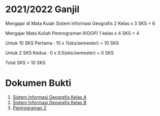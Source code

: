 # 2021/2022 Ganjil

Mengajar di Mata Kuiah Sistem Informasi Geografis
2 Kelas x 3 SKS = 6

Mengajar Mata Kuliah Pemrograman II(OOP)
1 kelas x 4 SKS = 4

Untuk 10 SKS Pertama :
10 x 1(sks/semester) = 10 SKS

Untuk 2 SKS Kedua :
0 x 0.5(sks/semester) = 0 SKS

Total SKS = 10 SKS

# Dokumen Bukti

1. [Sistem Informasi Geografis Kelas A](gis3a.pdf)
2. [Sistem Informasi Geografis Kelas B](gis3b.pdf)
3. [Pemrograman 2](pemrograman2.pdf)